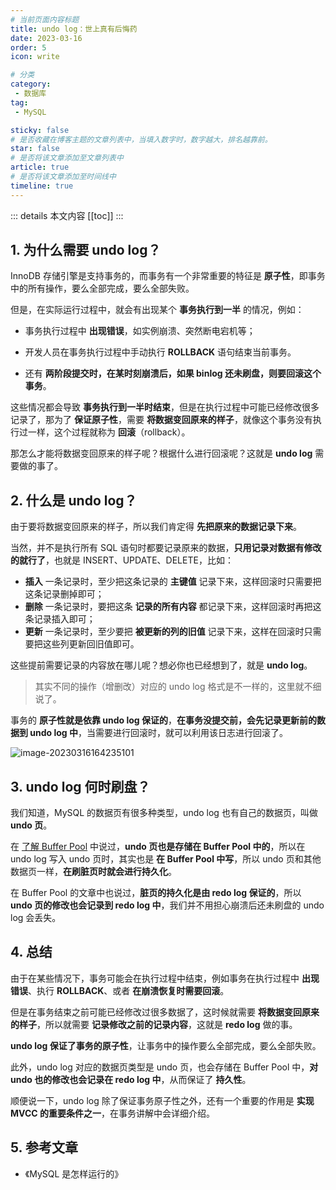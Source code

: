 ```yaml
---
# 当前页面内容标题
title: undo log：世上真有后悔药
date: 2023-03-16
order: 5
icon: write

# 分类
category:
 - 数据库
tag:
 - MySQL

sticky: false
# 是否收藏在博客主题的文章列表中，当填入数字时，数字越大，排名越靠前。
star: false
# 是否将该文章添加至文章列表中
article: true
# 是否将该文章添加至时间线中
timeline: true
---
```



::: details 本文内容
[[toc]]
:::

## 1. 为什么需要 undo log？

InnoDB 存储引擎是支持事务的，而事务有一个非常重要的特征是 **原子性**，即事务中的所有操作，要么全部完成，要么全部失败。

但是，在实际运行过程中，就会有出现某个 **事务执行到一半** 的情况，例如：

- 事务执行过程中 **出现错误**，如实例崩溃、突然断电宕机等；
- 开发人员在事务执行过程中手动执行 **ROLLBACK** 语句结束当前事务。

- 还有 **两阶段提交时，在某时刻崩溃后，如果 binlog 还未刷盘，则要回滚这个事务**。

这些情况都会导致 **事务执行到一半时结束**，但是在执行过程中可能已经修改很多记录了，那为了 **保证原子性**，需要 **将数据变回原来的样子**，就像这个事务没有执行过一样，这个过程就称为 **回滚**（rollback）。

那怎么才能将数据变回原来的样子呢？根据什么进行回滚呢？这就是 **undo log** 需要做的事了。

## 2. 什么是 undo log？

由于要将数据变回原来的样子，所以我们肯定得 **先把原来的数据记录下来**。

当然，并不是执行所有 SQL 语句时都要记录原来的数据，**只用记录对数据有修改的就行了**，也就是 INSERT、UPDATE、DELETE，比如：

- **插入** 一条记录时，至少把这条记录的 **主键值** 记录下来，这样回滚时只需要把这条记录删掉即可；
- **删除** 一条记录时，要把这条 **记录的所有内容** 都记录下来，这样回滚时再把这条记录插入即可；
- **更新** 一条记录时，至少要把 **被更新的列的旧值** 记录下来，这样在回滚时只需要把这些列更新回旧值即可。

这些提前需要记录的内容放在哪儿呢？想必你也已经想到了，就是 **undo log**。

> 其实不同的操作（增删改）对应的 undo log 格式是不一样的，这里就不细说了。

事务的 **原子性就是依靠 undo log 保证的**，**在事务没提交前，会先记录更新前的数据到 undo log 中**，当需要进行回滚时，就可以利用该日志进行回滚了。

![image-20230316164235101](https://run-notes.oss-cn-beijing.aliyuncs.com/notes/202303161642321.png)

## 3. undo log 何时刷盘？

我们知道，MySQL 的数据页有很多种类型，undo log 也有自己的数据页，叫做 **undo 页**。

在 [了解 Buffer Pool](https://aruni.me/studynotes/database/mysql/buffer_pool/%E4%BA%86%E8%A7%A3BufferPool.html#_3-buffer-pool-%E7%BC%93%E5%AD%98%E4%BB%80%E4%B9%88) 中说过，**undo 页也是存储在 Buffer Pool 中的**，所以在 undo log 写入 undo 页时，其实也是 **在 Buffer Pool 中写**，所以 undo 页和其他数据页一样，**在刷脏页时就会进行持久化**。

在 Buffer Pool 的文章中也说过，**脏页的持久化是由 redo log 保证的**，所以 **undo 页的修改也会记录到 redo log 中**，我们并不用担心崩溃后还未刷盘的 undo log 会丢失。

## 4. 总结

由于在某些情况下，事务可能会在执行过程中结束，例如事务在执行过程中 **出现错误**、执行 **ROLLBACK**、或者 **在崩溃恢复时需要回滚**。

但是在事务结束之前可能已经修改过很多数据了，这时候就需要 **将数据变回原来的样子**，所以就需要 **记录修改之前的记录内容**，这就是 **redo log** 做的事。

**undo log 保证了事务的原子性**，让事务中的操作要么全部完成，要么全部失败。

此外，undo log 对应的数据页类型是 undo 页，也会存储在 Buffer Pool 中，**对 undo 也的修改也会记录在 redo log 中**，从而保证了 **持久性**。

顺便说一下，undo log 除了保证事务原子性之外，还有一个重要的作用是 **实现 MVCC 的重要条件之一**，在事务讲解中会详细介绍。

## 5. 参考文章

- 《MySQL 是怎样运行的》


